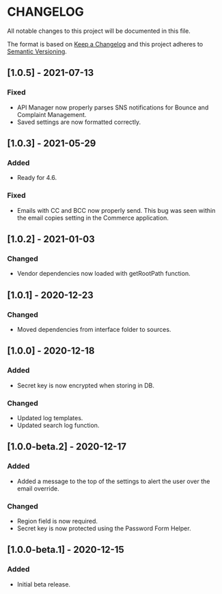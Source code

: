 # CHANGELOG
All notable changes to this project will be documented in this file.

The format is based on [Keep a Changelog](http://keepachangelog.com/en/1.0.0/)
and this project adheres to [Semantic Versioning](http://semver.org/spec/v2.0.0.html).

## [1.0.5] - 2021-07-13
### Fixed
- API Manager now properly parses SNS notifications for Bounce and Complaint Management.
- Saved settings are now formatted correctly.

## [1.0.3] - 2021-05-29
### Added
- Ready for 4.6.
### Fixed
- Emails with CC and BCC now properly send. This bug was seen within the email copies setting in the Commerce application.

## [1.0.2] - 2021-01-03
### Changed
- Vendor dependencies now loaded with getRootPath function.

## [1.0.1] - 2020-12-23
### Changed
- Moved dependencies from interface folder to sources.

## [1.0.0] - 2020-12-18
### Added
- Secret key is now encrypted when storing in DB.
### Changed
- Updated log templates.
- Updated search log function.

## [1.0.0-beta.2] - 2020-12-17
### Added
- Added a message to the top of the settings to alert the user over the email override.
### Changed
- Region field is now required.
- Secret key is now protected using the Password Form Helper.

## [1.0.0-beta.1] - 2020-12-15
### Added
- Initial beta release.